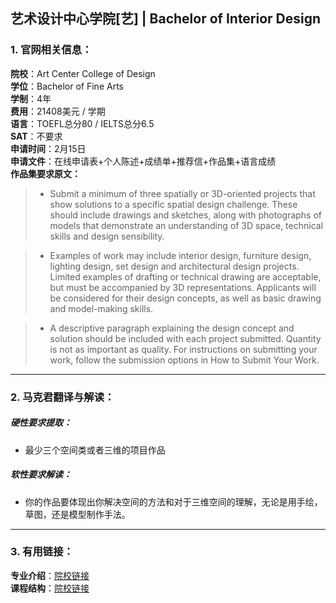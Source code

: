 ## 艺术设计中心学院[艺] | Bachelor of Interior Design


### 1. 官网相关信息：

**院校**：Art Center College of Design  
**学位**：Bachelor of Fine Arts   
**学制**：4年  
**费用**：21408美元 / 学期  
**语言**：TOEFL总分80 / IELTS总分6.5  
**SAT**：不要求    
**申请时间**：2月15日   
**申请文件**：在线申请表+个人陈述+成绩单+推荐信+作品集+语言成绩  
**作品集要求原文：**   

> - Submit a minimum of three spatially or 3D-oriented projects that show solutions to a specific spatial design challenge. These should include drawings and sketches, along with photographs of models that demonstrate an understanding of 3D space, technical skills and design sensibility.

> - Examples of work may include interior design, furniture design, lighting design, set design and architectural design projects. Limited examples of drafting or technical drawing are acceptable, but must be accompanied by 3D representations. Applicants will be considered for their design concepts, as well as basic drawing and model-making skills.

> - A descriptive paragraph explaining the design concept and solution should be included with each project submitted. Quantity is not as important as quality. For instructions on submitting your work, follow the submission options in How to Submit Your Work.
  




---


### 2. 马克君翻译与解读：

##### 硬性要求提取：
- 最少三个空间类或者三维的项目作品


##### 软性要求解读：
- 你的作品要体现出你解决空间的方法和对于三维空间的理解，无论是用手绘，草图，还是模型制作手法。


---


### 3. 有用链接：

**专业介绍**：[院校链接](http://www.artcenter.edu/academics/undergraduate-degrees/environmental-design/overview.html)  
**课程结构**：[院校链接](http://www.saic.edu/academics/departments/aiado/courses) 
